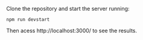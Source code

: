 Clone the repository and start the server running:
```
npm run devstart

```
Then acess http://localhost:3000/ to see the results.
